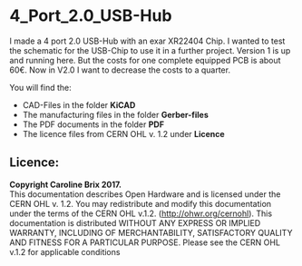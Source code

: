 # 4_Port_2.0_USB-Hub
I made a 4 port 2.0 USB-Hub with an exar XR22404 Chip. I wanted to test the schematic for the USB-Chip to use it in a further project. Version 1 is up and running here. But the costs for one complete equipped PCB is about 60€. Now in V2.0 I want to decrease the costs to a quarter.

You will find the:
-  CAD-Files in the folder **KiCAD**
-  The manufacturing files in the folder **Gerber-files**
-  The PDF documents in the folder **PDF**
-  The licence files from CERN OHL v. 1.2 under **Licence**

## Licence:  
**Copyright Caroline Brix 2017.**  
This documentation describes Open Hardware and is licensed under the CERN OHL v. 1.2.
You may redistribute and modify this documentation under the terms of the CERN OHL v.1.2. (http://ohwr.org/cernohl). This documentation is distributed WITHOUT ANY EXPRESS OR IMPLIED WARRANTY, INCLUDING OF MERCHANTABILITY, SATISFACTORY QUALITY AND FITNESS FOR A PARTICULAR PURPOSE. Please see the CERN OHL v.1.2 for applicable conditions
